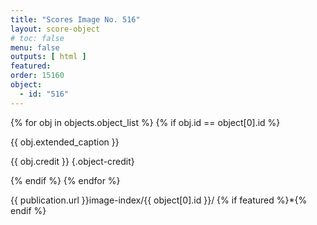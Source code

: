 ```yaml
---
title: "Scores Image No. 516"
layout: score-object
# toc: false
menu: false
outputs: [ html ]
featured: 
order: 15160
object:
  - id: "516"
---
```


{% for obj in objects.object_list %}
{% if obj.id == object[0].id %}

{{ obj.extended_caption }}

{{ obj.credit }} {.object-credit}

{% endif %}
{% endfor %}

<div class="object-credit object-url is-print-only">

{{ publication.url }}image-index/{{ object[0].id }}/ {% if featured %}*{% endif %}

</div>
